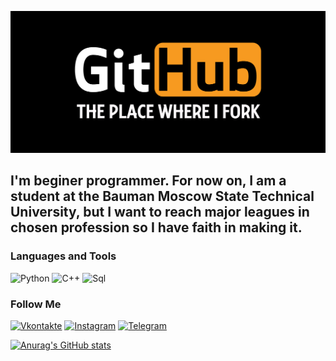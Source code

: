 [![Header](https://github.com/TTe4eHbka/tte4ehbka/blob/main/assets/giydosh2eyny.png)](https://vk.com/tte4ehbkas)

## I'm beginer programmer. For now on, I am a student at the Bauman Moscow State Technical University, but I want to reach major leagues in chosen profession so I have faith in making it.

### Languages and Tools
![Python](https://img.shields.io/badge/-Python-110D05?style=for-the-badge&logo=python&logoColor=EDA108)
![C++](https://img.shields.io/badge/-C++-110D05?style=for-the-badge&logo=C%2b%2b&logoColor=0070FF)
![Sql](https://img.shields.io/badge/-Sql-110D05?style=for-the-badge&logo=mysql&logoColor=FF0092)

### Follow Me
[![Vkontakte](https://img.shields.io/badge/-Vkontakte-110D05?style=for-the-badge&logo=VK&logoColor=5CA4F7)](https://vk.com/tte4ehbkas)
[![Instagram](https://img.shields.io/badge/-Instagram-110D05?style=for-the-badge&logo=instagram&logoColor=F527F0)](https://www.instagram.com/tte4ehbkas/)
[![Telegram](https://img.shields.io/badge/-Telegram-110D05?style=for-the-badge&logo=telegram&logoColor=EDA108)](https://t.me/oARCHIMEDo)

[![Anurag's GitHub stats](https://github-readme-stats.vercel.app/api?username=TTe4eHbka&show_icons=true&theme=cobalt)](https://github.com/anuraghazra/github-readme-stats)

